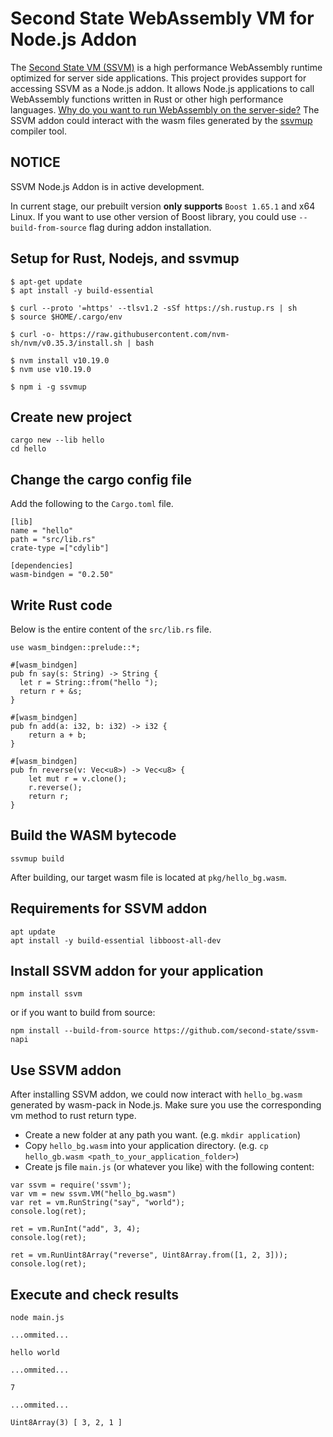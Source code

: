 # Second State WebAssembly VM for Node.js Addon

The [Second State VM (SSVM)](https://github.com/second-state/ssvm) is a high performance WebAssembly runtime optimized for server side applications. This project provides support for accessing SSVM as a Node.js addon. It allows Node.js applications to call WebAssembly functions written in Rust or other high performance languages. [Why do you want to run WebAssembly on the server-side?](https://docs.secondstate.io/serverless-cloud/the-case-for-webassembly-on-the-server-side) The SSVM addon could interact with the wasm files generated by the [ssvmup](https://github.com/second-state/ssvmup) compiler tool.

## NOTICE

SSVM Node.js Addon is in active development.

In current stage, our prebuilt version **only supports** `Boost 1.65.1` and x64 Linux.
If you want to use other version of Boost library, you could use `--build-from-source` flag during addon installation.


## Setup for Rust, Nodejs, and ssvmup

```
$ apt-get update
$ apt install -y build-essential

$ curl --proto '=https' --tlsv1.2 -sSf https://sh.rustup.rs | sh
$ source $HOME/.cargo/env

$ curl -o- https://raw.githubusercontent.com/nvm-sh/nvm/v0.35.3/install.sh | bash

$ nvm install v10.19.0
$ nvm use v10.19.0

$ npm i -g ssvmup
```


## Create new project

```
cargo new --lib hello
cd hello
```

## Change the cargo config file

Add the following to the `Cargo.toml` file.

```
[lib]
name = "hello"
path = "src/lib.rs"
crate-type =["cdylib"]

[dependencies]
wasm-bindgen = "0.2.50"
```

## Write Rust code

Below is the entire content of the `src/lib.rs` file.

```
use wasm_bindgen::prelude::*;

#[wasm_bindgen]
pub fn say(s: String) -> String {
  let r = String::from("hello ");
  return r + &s;
}

#[wasm_bindgen]
pub fn add(a: i32, b: i32) -> i32 {
    return a + b;
}

#[wasm_bindgen]
pub fn reverse(v: Vec<u8>) -> Vec<u8> {
    let mut r = v.clone();
    r.reverse();
    return r;
}
```

## Build the WASM bytecode

```
ssvmup build
```

After building, our target wasm file is located at `pkg/hello_bg.wasm`.

## Requirements for SSVM addon

```
apt update
apt install -y build-essential libboost-all-dev
```

## Install SSVM addon for your application

```
npm install ssvm
```

or if you want to build from source:

```
npm install --build-from-source https://github.com/second-state/ssvm-napi
```

## Use SSVM addon

After installing SSVM addon, we could now interact with `hello_bg.wasm` generated by wasm-pack in Node.js.
Make sure you use the corresponding vm method to rust return type.

- Create a new folder at any path you want. (e.g. `mkdir application`)
- Copy `hello_bg.wasm` into your application directory. (e.g. `cp hello_gb.wasm <path_to_your_application_folder>`)
- Create js file `main.js` (or whatever you like) with the following content:

```
var ssvm = require('ssvm');
var vm = new ssvm.VM("hello_bg.wasm")
var ret = vm.RunString("say", "world");
console.log(ret);

ret = vm.RunInt("add", 3, 4);
console.log(ret);

ret = vm.RunUint8Array("reverse", Uint8Array.from([1, 2, 3]));
console.log(ret);
```

## Execute and check results

```
node main.js

...ommited...

hello world

...ommited...

7

...ommited...

Uint8Array(3) [ 3, 2, 1 ]
```
